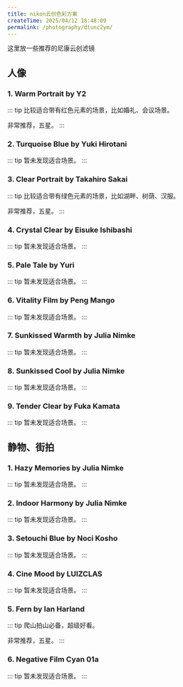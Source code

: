 ```yaml
---
title: nikon云创色彩方案
createTime: 2025/04/12 18:48:09
permalink: /photography/dtunc2ym/
---
```


这里放一些推荐的尼康云创滤镜

<LinkCard title="尼康云创" icon="simple-icons:nikon" href="https://imagingcloud.nikon.com.cn/" />


## 人像

### 1. Warm Portrait by Y2

<ImageCard
  image="https://oss.ajohn.top/blog/photography/nikon-cloud/Warm.webp"
  title="Warm Portrait"
  description="这是一种用于人像拍摄的色彩方案。它不具有强烈的特应性，通用于多种户外环境，可营造出暖色调的氛围。考虑到视频层面的应用，整体对比度保持在较低水平。若您想加强视频中的氛围，请以10位录制以利用其丰富的色彩层次，并使用编辑软件增加对比度。"
  href="/"
  author="Y2"
  date="2024/10/24"
/>

::: tip
比较适合带有红色元素的场景，比如婚礼、会议场景。

非常推荐，五星。
:::

### 2. Turquoise Blue by Yuki Hirotani

<ImageCard
  image="https://oss.ajohn.top/blog/photography/nikon-cloud/Turquoise.webp"
  title="Turquoise Blue"
  description="Turquoise Blue是一种多功能色彩方案，可以用于各种主题和场景，包括人像和快照街拍。实现一种清新而具透明感的效果。由于对比度稍低，它在白天光线明亮的时段以及天空蓝色突出的场景中效果显著。也适用于多云和雨天。诚邀希望您亲自体验一下。"
  href="/"
  author="Yuki Hirotani"
  date="2024/11/21"
/>

::: tip
暂未发现适合场景。
:::

### 3. Clear Portrait by Takahiro Sakai

<ImageCard
  image="https://oss.ajohn.top/blog/photography/nikon-cloud/Clear.webp"
  title="Clear Portrait"
  description="这是一种旨在创建通透人像的色彩方案。它维持原有的对比度，避免其过于微弱，并将饱和度调整到鲜艳级别。晴天时，它给人一种清爽的印象；阴天时，则呈现出一种平静的氛围。它创造出柔和的效果，与利用散景的照片相契合，并可应用于快照和桌面静物摄影。将曝光调整到略高于良好值时可获得更清晰的效果。色温可以设为自动，但您也可以尝试略冷的蓝色色调。"
  href="/"
  author="Takahiro Sakai"
  date="2024/10/24"
/>

::: tip
比较适合带有绿色元素的场景，比如湖畔、树荫、汉服。

非常推荐，五星。
:::

### 4. Crystal Clear by Eisuke Ishibashi

<ImageCard
  image="https://oss.ajohn.top/blog/photography/nikon-cloud/crystal.webp"
  title="Crystal Clear"
  description="我创建此色彩方案是为了呈现清晰且透明的效果。通过调色加强蓝色和青色，并略微提高对比度，以生成更加清晰锐利的画面。该色彩方案特别适合在自然光下拍摄人像，让人物皮肤更显透明质感。也可以在多种场景中使用。快来试试看吧！"
  href="/"
  author="Eisuke Ishibashi"
  date="2025/02/20"
/>

::: tip
暂未发现适合场景。
:::

### 5. Pale Tale by Yuri

<ImageCard
  image="https://oss.ajohn.top/blog/photography/nikon-cloud/pale.webp"
  title="Pale Tale"
  description="我创建此色彩方案旨在提供一种柔和而温馨的视角，观众仿佛正凝视着梦中仙境。柔和淡雅的色调特别适合风景和花卉摄影，同时也略微调整了对比度，以便在人像摄影和桌面摄影中也能使用。该色彩方案能让用户在旅行中享受拍摄多种场景的乐趣。您可尝试调整曝光和白平衡，实现更具个性的表达。"
  href="/"
  author="Yuri"
  date="2025/02/18"
/>

::: tip
暂未发现适合场景。
:::

### 6. Vitality Film by Peng Mango

<ImageCard
  image="https://oss.ajohn.top/blog/photography/nikon-cloud/vitality.webp"
  title="Vitality Film"
  description="该色彩方案模拟了胶片的风格，对比度适中，色彩较浓郁。其增强了中暗部的青色，并且保留了人物健康温暖的肤色，可以应对不同天气和环境，是一个长期可以使用的色彩方案。"
  href="/"
  author="Peng Mango"
  date="2024/12/11"
/>

::: tip
暂未发现适合场景。
:::

### 7. Sunkissed Warmth by Julia Nimke

<ImageCard
  image="https://oss.ajohn.top/blog/photography/nikon-cloud/sunkiss-warm.webp"
  title="Sunkissed Warmth"
  description="Sunkissed Warmth是一种优美的怀旧色彩方案，它将中间色调和阴影转化为舒适的橙色调，能极好地为您的图像添加一种模拟感和温暖氛围。非常适合阳光明媚的户外拍摄，可让强烈的阳光温暖而夺目，同时完美衬托天空之湛蓝。它还可加强黄昏时分光线浓郁的橙色调，赋予日落场景戏剧性氛围。"
  href="/"
  author="Julia Nimke"
  date="2024/08/06"
/>

::: tip
暂未发现适合场景。
:::

### 8. Sunkissed Cool by Julia Nimke

<ImageCard
  image="https://oss.ajohn.top/blog/photography/nikon-cloud/sunkiss-cool.webp"
  title="Sunkissed Cool"
  description="Sunkissed Cool色彩方案是Sunkissed Warmth的一种变体。它通过将中间色调和亮部转化为蓝色调，同时保留阴影的暖色调来创造出绝妙的平衡，为您的图像添加一种复古感。非常适合在白天明亮的场景下拍摄，尤其是当您想要突显蓝天的颜色时。该色彩方案可将人像、静物或街景风貌等各种场景转化为既怀旧又让人记忆犹新的画面。"
  href="/"
  author="Julia Nimke"
  date="2024/08/06"
/>

::: tip
暂未发现适合场景。
:::

### 9. Tender Clear by Fuka Kamata

<ImageCard
  image="https://oss.ajohn.top/blog/photography/nikon-cloud/tender.webp"
  title="Tender Clear"
  description="该色彩方案是基于我自己柔和而具透明感的摄影风格而创建的。以强调蓝色和绿色的色彩为基础，阴影略带蓝色调。它提供的色调整体更柔和，而清晰度有所降低。推荐在半背光条件下拍摄时使用该色彩方案，因为这样可以摄入更多的光线，展现出更具透明感的效果。它在拍摄植物和风景时效果较佳，同时也能为室内照片表现出柔和、宁静的氛围。如果您觉得蓝色太强烈，可以调整白平衡以达到您喜欢的平衡。"
  href="/"
  author="Fuka Kamata"
  date="2024/09/30"
/>

::: tip
暂未发现适合场景。
:::




## 静物、街拍

### 1. Hazy Memories by Julia Nimke

<ImageCard
  image="https://oss.ajohn.top/blog/photography/nikon-cloud/Hazy.webp"
  title="Hazy Memories"
  description="Hazy Memories色彩方案是对Sunkissed Warmth的重要补充，专为阴天拍摄量身定制。它可为照片添加暖意，减少数码清晰质感，带来一种情绪充沛且复古的氛围。由于非常适用于平缓、阴天光线下，该色彩方案也适合拍摄城市景观和建筑，尤其是当画面内有光影对比时。"
  href="/"
  author="Julia Nimke"
  date="2024/11/21"
/>

::: tip
暂未发现适合场景。
:::

### 2. Indoor Harmony by Julia Nimke

<ImageCard
  image="https://oss.ajohn.top/blog/photography/nikon-cloud/Indoor.webp"
  title="Indoor Harmony"
  description="Indoor Harmony色彩方案通过均衡地调整亮部和暗部色调，营造出微妙的模拟感。它非常适合各种室内拍摄，无论是静物还是人像。较为平缓的对比度和中性色调可为场景带来宁静的氛围。该色彩方案还可以使简约风格的建筑照片大放异彩，尤其适合那些在画面中以几何线条和中性色彩为特色的照片。"
  href="/"
  author="Julia Nimke"
  date="2024/11/21"
/>

::: tip
暂未发现适合场景。
:::

### 3. Setouchi Blue by Noci Kosho

<ImageCard
  image="https://oss.ajohn.top/blog/photography/nikon-cloud/Setouchi.webp"
  title="Setouchi Blue"
  description="创建此色彩方案时，我希望它能充分体现“如濑户内海*般的平静柔和”，充分诠释了我的个人喜好。它呈现一种浅淡和略带怀旧的氛围，因此相比色彩缤纷的照片，更适用于色彩较少的照片。正如名称中“濑户内海蓝(Setouchi Blue)”所示，我会很高兴如果您将其与天空和大海等蓝色搭配使用。在拍摄过程中稍微增加曝光将带来更丰富、更微妙的色彩。（日本最大的内海，位于日本西部。这片封闭的海洋得天独厚，气候温和宜人。）"
  href="/"
  author="Noci Kosho"
  date="2024/10/24"
/>

::: tip
暂未发现适合场景。
:::

### 4. Cine Mood by LUIZCLAS

<ImageCard
  image="https://oss.ajohn.top/blog/photography/nikon-cloud/Cine.webp"
  title="Cine Mood"
  description="Cine Mood色彩方案使用广受欢迎的橙青色调，将您的普通图像转换为流行的电影质感。非常适合为任何场景营造温暖、温馨的氛围，引起观众共鸣。无论是在室内还是室外，这种百搭的风格都能满足您的需求。通过降低对比度，无论是在阳光下、黄金时段、夜间，还是使用人工照明，您都可以利用它。"
  href="/"
  author="LUIZCLAS"
  date="2024/10/24"
/>

::: tip
暂未发现适合场景。
:::

### 5. Fern by Ian Harland

<ImageCard
  image="https://oss.ajohn.top/blog/photography/nikon-cloud/Fern.webp"
  title="Fern"
  description="创作者的说明 该色彩方案可为富含冷色调、自然色调的场景添加一种忧郁的电影感。通过加深绿色并强化蓝色，突显原本较为暗淡或压抑环境中的戏剧性情境。在阴影中添加对比度，加强氛围，同时柔化白色，营造出一种朦胧、空灵的效果。非常适合拍摄以冷色调为主的各多种户外场景，为阴影或寒冷环境添加深度和神秘感。"
  href="/"
  author="Ian Harland"
  date="2025/02/19"
/>

::: tip
爬山拍山必备，超级好看。

非常推荐，五星。
:::

### 6. Negative Film Cyan 01a

<ImageCard
  image="https://oss.ajohn.top/blog/photography/nikon-cloud/Negative.webp"
  title="Negative Film Cyan 01a"
  description="该“色彩方案”产生清晰的对比度，使图像看起来像彩色负片。它给阴影添加了绿色并给亮部添加了橙色。绿色被抑制而青色被突出，从而产生了具有怀旧感的色彩。"
  href="/"
  author="Nikon"
  date="2024/10/24"
/>

::: tip
暂未发现适合场景。
:::


<!-- ## 2 Nature by Links
非常适合自然光下的日常生活场景，不论是阴天，晴天，还是雾天，具体场景如绿草，蓝天，木头等场景。非常好的控制了色彩的饱和度，以及照片的对比度，会呈现出柔和的，自然的感觉。 -->






















